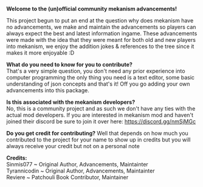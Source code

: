 **Welcome to the (un)official community mekanism advancements!**

This project begun to put an end at the question why does mekanism have no advancements, we make and maintain the advancements so players can always expect the best and latest information ingame. These advancements were made with the idea that they were meant for both old and new players into mekanism, we enjoy the addition jokes & references to the tree since it makes it more enjoyable :D

**What do you need to know for you to contribute?**<br>
That's a very simple question, you don't need any prior experience into computer programming the only thing you need is a text editor, some basic understanding of json concepts and that's it! Off you go adding your own advancements into this package.

**Is this associated with the mekanism developers?**<br>
No, this is a community project and as such we don't have any ties with the actual mod developers. If you are interested in mekanism mod and haven't joined their discord be sure to join it over here: https://discord.gg/nmSjMGc

**Do you get credit for contributing?**
Well that depends on how much you contributed to the project for your name to show up in credits but you will always receive your credit but not on a personal note

**Credits:**<br>
Sinmis077 ~ Original Author, Advancements, Maintainter<br>
Tyrannicodin ~ Original Author, Advancements, Maintainter<br>
Reviere ~ Patchouli Book Contributor, Maintainer
